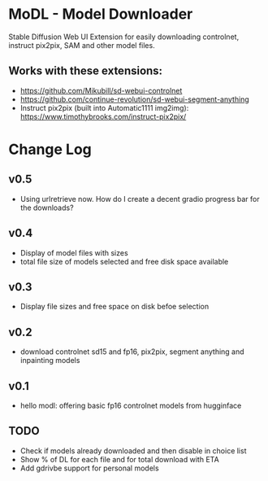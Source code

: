 # MoDL - Model Downloader
Stable Diffusion Web UI Extension for easily downloading controlnet, instruct pix2pix, SAM and other model files.  

## Works with these extensions:
* https://github.com/Mikubill/sd-webui-controlnet
* https://github.com/continue-revolution/sd-webui-segment-anything
* Instruct pix2pix (built into Automatic1111 img2img): https://www.timothybrooks.com/instruct-pix2pix/

# Change Log

## v0.5
* Using urlretrieve now. How do I create a decent gradio progress bar for the downloads?

## v0.4
* Display of model files with sizes
* total file size of models selected and free disk space available

## v0.3
* Display file sizes and free space on disk befoe selection

## v0.2
* download controlnet sd15 and fp16, pix2pix, segment anything and inpainting models

## v0.1
* hello modl: offering basic fp16 controlnet models from hugginface

## TODO
* Check if models already downloaded and then disable in choice list
* Show % of DL for each file and for total download with ETA
* Add gdrivbe support for personal models
